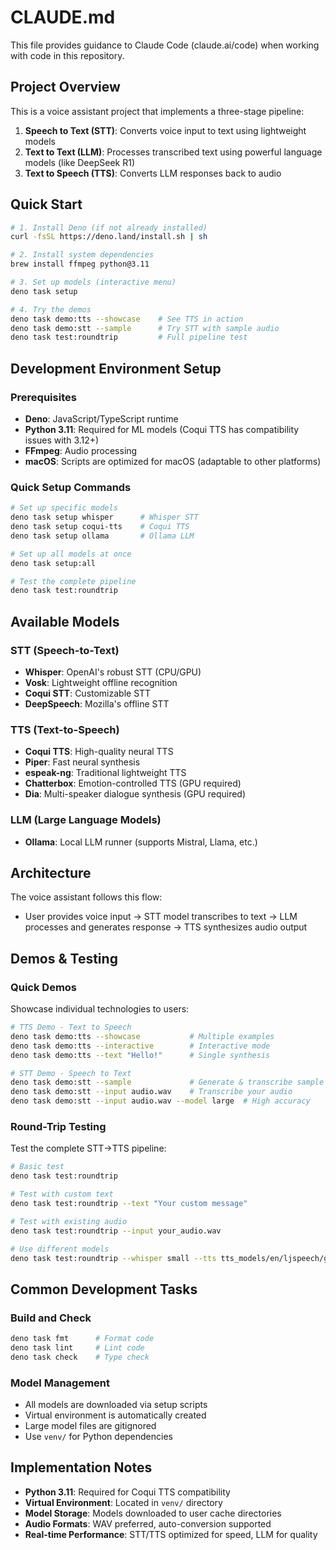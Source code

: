 # CLAUDE.md

This file provides guidance to Claude Code (claude.ai/code) when working with code in this repository.

## Project Overview

This is a voice assistant project that implements a three-stage pipeline:

1. **Speech to Text (STT)**: Converts voice input to text using lightweight models
2. **Text to Text (LLM)**: Processes transcribed text using powerful language models (like DeepSeek R1)
3. **Text to Speech (TTS)**: Converts LLM responses back to audio

## Quick Start

```bash
# 1. Install Deno (if not already installed)
curl -fsSL https://deno.land/install.sh | sh

# 2. Install system dependencies
brew install ffmpeg python@3.11

# 3. Set up models (interactive menu)
deno task setup

# 4. Try the demos
deno task demo:tts --showcase    # See TTS in action
deno task demo:stt --sample      # Try STT with sample audio
deno task test:roundtrip         # Full pipeline test
```

## Development Environment Setup

### Prerequisites
- **Deno**: JavaScript/TypeScript runtime
- **Python 3.11**: Required for ML models (Coqui TTS has compatibility issues with 3.12+)
- **FFmpeg**: Audio processing
- **macOS**: Scripts are optimized for macOS (adaptable to other platforms)

### Quick Setup Commands
```bash
# Set up specific models
deno task setup whisper      # Whisper STT
deno task setup coqui-tts    # Coqui TTS
deno task setup ollama       # Ollama LLM

# Set up all models at once
deno task setup:all

# Test the complete pipeline
deno task test:roundtrip
```

## Available Models

### STT (Speech-to-Text)
- **Whisper**: OpenAI's robust STT (CPU/GPU)
- **Vosk**: Lightweight offline recognition
- **Coqui STT**: Customizable STT
- **DeepSpeech**: Mozilla's offline STT

### TTS (Text-to-Speech)
- **Coqui TTS**: High-quality neural TTS
- **Piper**: Fast neural synthesis
- **espeak-ng**: Traditional lightweight TTS
- **Chatterbox**: Emotion-controlled TTS (GPU required)
- **Dia**: Multi-speaker dialogue synthesis (GPU required)

### LLM (Large Language Models)
- **Ollama**: Local LLM runner (supports Mistral, Llama, etc.)

## Architecture

The voice assistant follows this flow:
- User provides voice input → STT model transcribes to text → LLM processes and generates response → TTS synthesizes audio output

## Demos & Testing

### Quick Demos
Showcase individual technologies to users:
```bash
# TTS Demo - Text to Speech
deno task demo:tts --showcase           # Multiple examples
deno task demo:tts --interactive        # Interactive mode
deno task demo:tts --text "Hello!"      # Single synthesis

# STT Demo - Speech to Text  
deno task demo:stt --sample             # Generate & transcribe sample
deno task demo:stt --input audio.wav    # Transcribe your audio
deno task demo:stt --input audio.wav --model large  # High accuracy
```

### Round-Trip Testing
Test the complete STT→TTS pipeline:
```bash
# Basic test
deno task test:roundtrip

# Test with custom text
deno task test:roundtrip --text "Your custom message"

# Test with existing audio
deno task test:roundtrip --input your_audio.wav

# Use different models
deno task test:roundtrip --whisper small --tts tts_models/en/ljspeech/glow-tts
```

## Common Development Tasks

### Build and Check
```bash
deno task fmt      # Format code
deno task lint     # Lint code
deno task check    # Type check
```

### Model Management
- All models are downloaded via setup scripts
- Virtual environment is automatically created
- Large model files are gitignored
- Use `venv/` for Python dependencies

## Implementation Notes

- **Python 3.11**: Required for Coqui TTS compatibility
- **Virtual Environment**: Located in `venv/` directory
- **Model Storage**: Models downloaded to user cache directories
- **Audio Formats**: WAV preferred, auto-conversion supported
- **Real-time Performance**: STT/TTS optimized for speed, LLM for quality